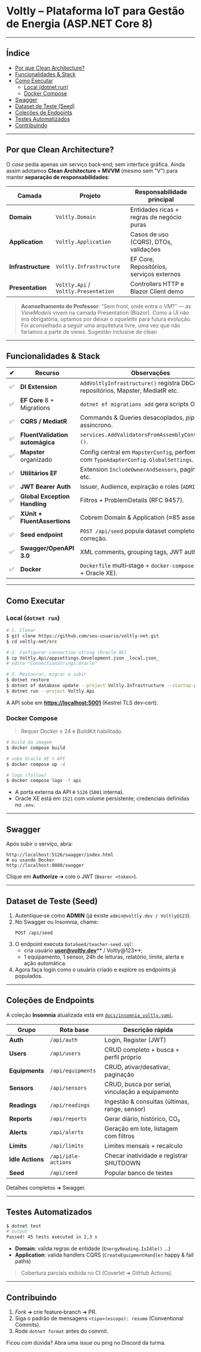# Voltly – Plataforma IoT para Gestão de Energia (ASP.NET Core 8)

&#x20;  &#x20;

---

## Índice

- [Por que Clean Architecture?](#por-que-clean-architecture)
- [Funcionalidades & Stack](#funcionalidades--stack)
- [Como Executar](#como-executar)
  - [Local (dotnet run)](#local-dotnet-run)
  - [Docker Compose](#docker-compose)
- [Swagger](#swagger)
- [Dataset de Teste (Seed)](#dataset-de-teste-seed)
- [Coleções de Endpoints](#coleções-de-endpoints)
- [Testes Automatizados](#testes-automatizados)
- [Contribuindo](#contribuindo)

---

## Por que Clean Architecture?

O *case* pedia apenas um serviço back‑end; sem interface gráfica. Ainda assim adotamos **Clean Architecture + MVVM** (mesmo sem "V") para manter **separação de responsabilidades**:

| Camada             | Projeto                              | Responsabilidade principal                |
| ------------------ | ------------------------------------ | ----------------------------------------- |
| **Domain**         | `Voltly.Domain`                      | Entidades ricas + regras de negócio puras |
| **Application**    | `Voltly.Application`                 | Casos de uso (CQRS), DTOs, validações     |
| **Infrastructure** | `Voltly.Infrastructure`              | EF Core, Repositórios, serviços externos  |
| **Presentation**   | `Voltly.Api` / `Voltly.Presentation` | Controllers HTTP e Blazor Client demo     |

> **Aconselhamento do Professor**: “Sem front, onde entra o *VM*?” — as *ViewModels* vivem na camada Presentation (Blazor). Como a UI não era obrigatória, optamos por deixar o *squelette* para futura evolução.
Foi aconselhado a seguir uma arquitetura livre, uma vez que não faríamos a parte de views. Sugestão inclusive de clean

---

## Funcionalidades & Stack

| ✔ | Recurso                         | Observações                                                                           |
| - | ------------------------------- | ------------------------------------------------------------------------------------- |
| ✅ | **DI Extension**                | `AddVoltlyInfrastructure()` registra DbContext, repositórios, Mapster, MediatR etc.   |
| ✅ | **EF Core** 8 + Migrations      | `dotnet ef migrations add` gera scripts Oracle.                                       |
| ✅ | **CQRS / MediatR**              | Commands & Queries desacoplados, *pipeline* assíncrono.                               |
| ✅ | **FluentValidation automágica** | `services.AddValidatorsFromAssemblyContaining<>()`.                                   |
| ✅ | **Mapster** organizado          | Config central em `MapsterConfig`, perfomance com `TypeAdapterConfig.GlobalSettings`. |
| ✅ | **Utilitários EF**              | Extension `IncludeOwnerAndSensors`, paginação etc.                                    |
| ✅ | **JWT Bearer Auth**             | Issuer, Audience, expiração e roles (`ADMIN`, `USER`).                                |
| ✅ | **Global Exception Handling**   | Filtros + ProblemDetails (RFC 9457).                                                  |
| ✅ | **XUnit + FluentAssertions**    | Cobrem Domain & Application (≈85 asserts).                                            |
| ✅ | **Seed endpoint**               | `POST /api/seed` popula dataset completo para correção.                               |
| ✅ | **Swagger/OpenAPI 3.0**         | XML comments, grouping tags, JWT auth button.                                         |
| ✅ | **Docker**                      | `Dockerfile` multi‑stage + `docker-compose.yml` (API + Oracle XE).                    |

---

## Como Executar

### Local (`dotnet run`)

```bash
# 1. Clonar
$ git clone https://github.com/seu-usuario/voltly-net.git
$ cd voltly-net/src

# 2. Configurar connection string (Oracle XE)
$ cp Voltly.Api/appsettings.Development.json _local.json_
# edite "ConnectionStrings:Oracle"

# 3. Restaurar, migrar e subir
$ dotnet restore
$ dotnet ef database update --project Voltly.Infrastructure --startup-project Voltly.Api
$ dotnet run --project Voltly.Api
```

A API sobe em [**https://localhost:5001**](https://localhost:5001) (Kestrel TLS dev‑cert).

### Docker Compose

> Requer Docker ≥ 24 e BuildKit habilitado.

```bash
# build da imagem
$ docker compose build

# sobe Oracle XE + API
$ docker compose up -d

# logs (follow)
$ docker compose logs -f api
```

- A porta externa da API é `5126` (`5001` interna).
- Oracle XE está em `1521` com volume persistente; credenciais definidas no `.env`.

---

## Swagger

Após subir o serviço, abra:

```
http://localhost:5126/swagger/index.html
# ou usando Docker
http://localhost:8080/swagger
```

Clique em **Authorize** ➜ cole o JWT (`Bearer <token>`).

---

## Dataset de Teste (Seed)

1. Autentique‑se como **ADMIN** (já existe `admin@voltly.dev / Voltly@123`).
2. No Swagger ou Insomnia, chame:
   ```http
   POST /api/seed
   ```
3. O endpoint executa `DataSeed/teacher-seed.sql`:
   - cria usuário [**user@voltly.dev**](mailto\:user@voltly.dev)** / Voltly\@123**;
   - 1 equipamento, 1 sensor, 24h de leituras, relatório, limite, alerta e ação automática.
4. Agora faça login como o usuário criado e explore os endpoints já populados.

---

## Coleções de Endpoints

A coleção **Insomnia** atualizada está em [`docs/insomnia_voltly.yaml`](docs/insomnia_voltly.yaml).

| Grupo            | Rota base           | Descrição rápida                                 |
| ---------------- | ------------------- | ------------------------------------------------ |
| **Auth**         | `/api/auth`         | Login, Register (JWT)                            |
| **Users**        | `/api/users`        | CRUD completo + busca + perfil próprio           |
| **Equipments**   | `/api/equipments`   | CRUD, ativar/desativar, paginação                |
| **Sensors**      | `/api/sensors`      | CRUD, busca por serial, vinculação a equipamento |
| **Readings**     | `/api/readings`     | Ingestão & consultas (últimas, range, sensor)    |
| **Reports**      | `/api/reports`      | Gerar diário, histórico, CO₂                     |
| **Alerts**       | `/api/alerts`       | Geração em lote, listagem com filtros            |
| **Limits**       | `/api/limits`       | Limites mensais + recalculo                      |
| **Idle Actions** | `/api/idle-actions` | Checar inatividade e registrar SHUTDOWN          |
| **Seed**         | `/api/seed`         | Popular banco de testes                          |

Detalhes completos ➜ Swagger.

---

## Testes Automatizados

```bash
$ dotnet test
# output
Passed! 45 tests executed in 2,3 s
```

- **Domain**: valida regras de entidade (`EnergyReading.IsIdle()` …)
- **Application**: valida handlers CQRS (`CreateEquipmentHandler` happy & fail paths)

> Cobertura parciais exibida no CI (Coverlet ➜ GitHub Actions).

---

## Contribuindo

1. *Fork* ➜ crie feature‑branch ➜ PR.
2. Siga o padrão de mensagens `<tipo>(escopo): resumo` (Conventional Commits).
3. Rode `dotnet format` antes do commit.

Ficou com dúvida? Abra uma *issue* ou ping no Discord da turma.

